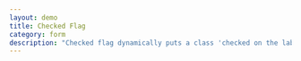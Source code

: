 ```yaml
---
layout: demo
title: Checked Flag
category: form
description: "Checked flag dynamically puts a class 'checked on the label of any checkbox or radio button that is checked for rich styling purposes."
---
```

